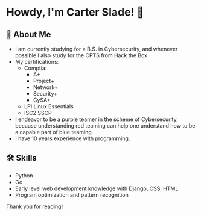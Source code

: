 
# Howdy, I'm Carter Slade! 👋


## 🚀 About Me
- I am currently studying for a B.S. in Cybersecurity, and whenever possible I also study for the CPTS from Hack the Box.
- My certifications:
    - Comptia:
      - A+
      - Project+
      - Network+
      - Security+
      - CySA+
    - LPI Linux Essentials
    - ISC2 SSCP
- I endeavor to be a purple teamer in the scheme of Cybersecurity, because understanding red teaming can help one understand how to be a capable part of blue teaming.
- I have 10 years experience with programming.


## 🛠 Skills
- Python
- Go
- Early level web development knowledge with Django, CSS, HTML
- Program optimization and pattern recognition

Thank you for reading!

<!---
Cart3r-Sl4de/Cart3r-Sl4de is a ✨ special ✨ repository because its `README.md` (this file) appears on your GitHub profile.
You can click the Preview link to take a look at your changes.
--->
